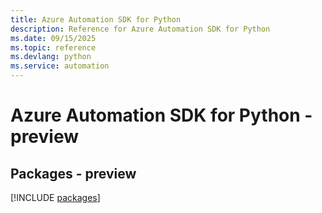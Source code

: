 ```yaml
---
title: Azure Automation SDK for Python
description: Reference for Azure Automation SDK for Python
ms.date: 09/15/2025
ms.topic: reference
ms.devlang: python
ms.service: automation
---
```

# Azure Automation SDK for Python - preview
## Packages - preview
[!INCLUDE [packages](automation-index.md)]